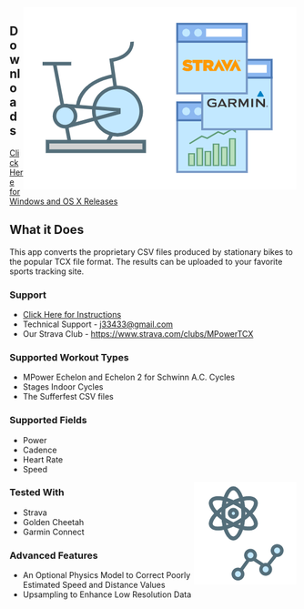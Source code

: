 <img align="right" src="images/mpowertcx%20simpler.png"/>

## Downloads

[Click Here for Windows and OS X Releases](https://github.com/j33433/MPowerTCX/releases)

## What it Does
This app converts the proprietary CSV files produced by stationary bikes to the popular TCX file format. The results can be uploaded to your favorite sports tracking site.

### Support
* [Click Here for Instructions](INSTRUCTIONS.md)
* Technical Support - j33433@gmail.com
* Our Strava Club - https://www.strava.com/clubs/MPowerTCX

### Supported Workout Types
* MPower Echelon and Echelon 2 for Schwinn A.C. Cycles
* Stages Indoor Cycles
* The Sufferfest CSV files

### Supported Fields
* Power
* Cadence
* Heart Rate
* Speed

<img src="images/mpowertcx advanced.png" align="right"/>

### Tested With
* Strava
* Golden Cheetah
* Garmin Connect

### Advanced Features
* An Optional Physics Model to Correct Poorly Estimated Speed and Distance Values
* Upsampling to Enhance Low Resolution Data
